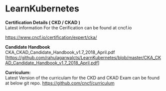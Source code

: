 # LearnKubernetes




**Certification Details ( CKD / CKAD )** \
Latest information For the Cerification can be found at cncf.io

https://www.cncf.io/certification/expert/cka/

**Candidate Handbook** \
CKA_CKAD_Candidate_Handbook_v1.7_2018_April.pdf [https://github.com/rahulagarwalcts/LearnKubernetes/blob/master/CKA_CKAD_Candidate_Handbook_v1.7_2018_April.pdf]

**Curriculum:** \
Latest Version of the curriculam for the CKD and CKAD Exam can be found at below git repo.
https://github.com/cncf/curriculum